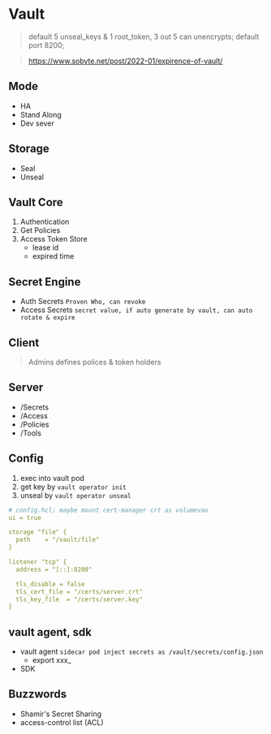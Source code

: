 # Vault
> default 5 unseal_keys & 1 root_token, 3 out 5 can unencrypts; default port 8200;

> https://www.sobyte.net/post/2022-01/expirence-of-vault/
## Mode
- HA
- Stand Along
- Dev sever
## Storage
- Seal
- Unseal

## Vault Core
1. Authentication
2. Get Policies
3. Access Token Store
    - lease id
    - expired time

## Secret Engine
- Auth Secrets `Proven Who, can revoke`
- Access Secrets `secret value, if auto generate by vault, can auto rotate & expire`
## Client
> Admins defines polices & token holders
## Server
- /Secrets
- /Access
- /Policies
- /Tools
## Config
1. exec into vault pod
2. get key by `vault operator init`
3. unseal by `vault operator unseal`
```yml
# config.hcl; maybe mount cert-manager crt as volumevau
ui = true

storage "file" {
  path    = "/vault/file"
}

listener "tcp" {
  address = "[::]:8200"

  tls_disable = false
  tls_cert_file = "/certs/server.crt"
  tls_key_file  = "/certs/server.key"
}
```

## vault agent, sdk
- vault agent `sidecar pod inject secrets as /vault/secrets/config.json`
  - export xxx_
- SDK
## Buzzwords
- Shamir's Secret Sharing
- access-control list (ACL) 